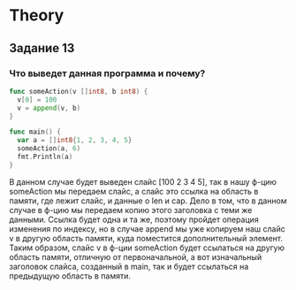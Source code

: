 # Theory

## Задание 13

### Что выведет данная программа и почему?

```Go
func someAction(v []int8, b int8) {
  v[0] = 100
  v = append(v, b)
}

func main() {
  var a = []int8{1, 2, 3, 4, 5}
  someAction(a, 6)
  fmt.Println(a)
}
```

В данном случае будет выведен слайс [100 2 3 4 5], так в нашу ф-цию someAction 
мы передаем слайс, а слайс это ссылка на область в памяти, где лежит слайс, и 
данные о len и cap. Дело в том, что в данном случае в ф-цию мы передаем копию
этого заголовка с теми же данными. Ссылка будет одна и та же, поэтому пройдет
операция изменения по индексу, но в случае append мы уже копируем наш слайс v
в другую область памяти, куда поместится дополнительный элемент. Таким образом, 
слайс v в ф-ции someAction будет ссылаться на другую область памяти, 
отличную от первоначальной, а вот изначальный заголовок слайса, созданный в main,
так и будет ссылаться на предыдущую область в памяти.